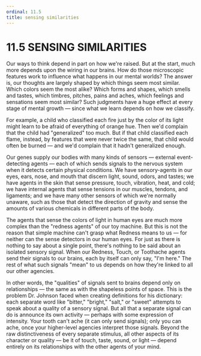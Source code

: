 ```yaml
---
ordinal: 11.5
title: sensing similarities
---
```


# 11.5 SENSING SIMILARITIES

Our ways to think depend in part on how we're raised. But at the start, much more depends upon the wiring in our brains. How do those microscopic features work to influence what happens in our mental worlds? The answer is, our thoughts are largely shaped by which things seem most similar. Which colors seem the most alike? Which forms and shapes, which smells and tastes, which timbres, pitches, pains and aches, which feelings and sensations seem most similar? Such judgments have a huge effect at every stage of mental growth &mdash; since what we learn depends on how we classify.

For example, a child who classified each fire just by the color of its light might learn to be afraid of everything of orange hue. Then we'd complain that the child had "generalized" too much. But if that child classified each flame, instead, by features that were never twice the same, that child would often be burned &mdash; and we'd complain that it hadn't generalized enough.

Our genes supply our bodies with many kinds of sensors &mdash; external event-detecting agents &mdash; each of which sends signals to the nervous system when it detects certain physical conditions. We have sensory-agents in our eyes, ears, nose, and mouth that discern light, sound, odors, and tastes; we have agents in the skin that sense pressure, touch, vibration, heat, and cold; we have internal agents that sense tensions in our muscles, tendons, and ligaments; and we have many other sensors of which we're normally unaware, such as those that detect the direction of gravity and sense the amounts of various chemicals in different parts of the body.

The agents that sense the colors of light in human eyes are much more complex than the "redness agents" of our toy machine. But this is not the reason that simple machine can't grasp what Redness means to us &mdash; for neither can the sense detectors in our human eyes. For just as there is nothing to say about a single point, there's nothing to be said about an isolated sensory signal. When our Redness, Touch, or Toothache agents send their signals to our brains, each by itself can only say, "I'm here." The rest of what such signals "mean" to us depends on how they're linked to all our other agencies.

In other words, the "qualities" of signals sent to brains depend only on relationships &mdash; the same as with the shapeless points of space. This is the problem Dr. Johnson faced when creating definitions for his dictionary: each separate word like "bitter," "bright," "salt," or "sweet" attempts to speak about a quality of a sensory signal. But all that a separate signal can do is announce its own activity &mdash; perhaps with some expression of intensity. Your tooth can't ache (it can only send signals); only you can ache, once your higher-level agencies interpret those signals. Beyond the raw distinctiveness of every separate stimulus, all other aspects of its character or quality &mdash; be it of touch, taste, sound, or light &mdash; depend entirely on its relationships with the other agents of your mind.
